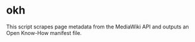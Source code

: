 # okh
This script scrapes page metadata from the MediaWiki API and outputs an Open Know-How manifest file.
